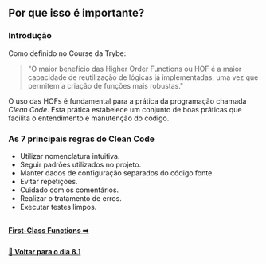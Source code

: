 ## Por que isso é importante?

### Introdução

Como definido no Course da Trybe:
> "O maior benefício das Higher Order Functions ou HOF é a maior capacidade de reutilização de lógicas já implementadas, uma vez que permitem a criação de funções mais robustas."

O uso das HOFs é fundamental para a prática da programação chamada *Clean Code*. Esta prática estabelece um conjunto de boas práticas que facilita o entendimento e manutenção do código.

### As 7 principais regras do Clean Code
 - Utilizar nomenclatura intuitiva.
 - Seguir padrões utilizados no projeto.
 - Manter dados de configuração separados do código fonte.
 - Evitar repetições.
 - Cuidado com os comentários.
 - Realizar o tratamento de erros.
 - Executar testes limpos.

##

#### [First-Class Functions :arrow_right:](./first-class-functions.md#first-class-functions)

#### [:date: Voltar para o dia 8.1](../README.md#81-javascript-es6---introdução-a-higher-order-functions)
